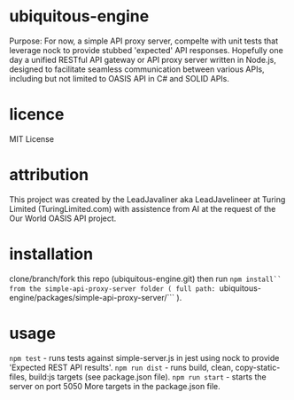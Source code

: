 # ubiquitous-engine
Purpose: For now, a simple API proxy server, compelte with unit tests that leverage nock to provide stubbed 'expected' API responses.  Hopefully one day a unified RESTful API gateway or API proxy server written in Node.js, designed to facilitate seamless communication between various APIs, including but not limited to OASIS API in C# and SOLID APIs.

# licence
MIT License

# attribution
This project was created by the LeadJavaliner aka LeadJavelineer at Turing Limited (TuringLimited.com) with assistence from AI at the request of the Our World OASIS API project.

# installation 
clone/branch/fork this repo (ubiquitous-engine.git) then run ```npm install`` from the simple-api-proxy-server folder ( full path: ```ubiquitous-engine/packages/simple-api-proxy-server/``` ).

# usage
```npm test``` - runs tests against simple-server.js in jest using nock to provide 'Expected REST API results'.
```npm run dist``` - runs build, clean, copy-static-files, build:js targets (see package.json file).
```npm run start``` - starts the server on port 5050
More targets in the package.json file.
